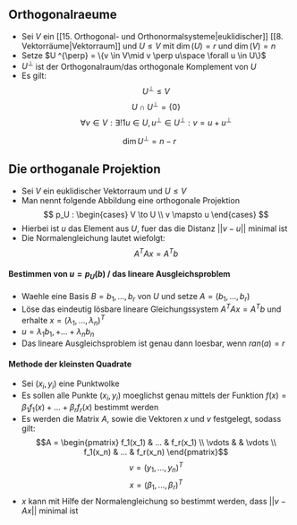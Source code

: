 ## Orthogonalraeume
- Sei $V$ ein [[15. Orthogonal- und Orthonormalsysteme|euklidischer]] [[8. Vektorräume|Vektorraum]] und $U \le V$ mit $\dim(U) = r$ und $\dim(V)=n$
- Setze $U ^{\perp} = \{v \in V\mid v \perp u\space \forall u \in U\}$
- $U^\perp$ ist der Orthogonalraum/das orthogonale Komplement von  $U$ 
- Es gilt: $$U^\perp \le V$$ $$U \cap U^{\perp} = \{0\}$$
$$\forall v \in V:\exists !1 u \in U, u^\perp \in U ^ \perp: v = u + u^\perp$$

$$\dim U^{\perp} = n - r$$
## Die orthoganale Projektion
- Sei $V$ ein euklidischer Vektorraum und $U \le V$ 
- Man nennt folgende Abbildung eine orthogonale Projektion
$$
p_U : \begin{cases}
V \to U \\
v \mapsto u
\end{cases}
$$
- Hierbei ist $u$ das Element aus $U$, fuer das die Distanz $||v - u||$ minimal ist
- Die Normalengleichung lautet wiefolgt:
$$A^TAx =A^Tb$$
#### Bestimmen von $u = p_U(b)$ / das lineare Ausgleichsproblem
- Waehle eine Basis $B = b_1,...,b_r$ von $U$ und setze $A = (b_1,...,b_r)$
- Löse das eindeutig lösbare lineare Gleichungssystem $A^TAx =A^Tb$ und erhalte $x = (\lambda_1,...,\lambda_n)^T$ 
- $u = \lambda_1b_1,+...+\lambda_nb_n$
- Das lineare Ausgleichsproblem ist genau dann loesbar, wenn $ran(a) = r$
#### Methode der kleinsten Quadrate
- Sei $(x_i, y_i)$ eine Punktwolke
- Es sollen alle Punkte $(x_i, y_i)$ moeglichst genau mittels der Funktion $f(x) = \beta_1 f_1(x)+ ... + \beta_r f_r(x)$ bestimmt werden
- Es werden die Matrix $A$, sowie die Vektoren $x$ und $v$ festgelegt, sodass gilt:
$$A = \begin{pmatrix}
f_1(x_1) & ... & f_r(x_1) \\
\vdots & & \vdots \\
f_1(x_n) & ... & f_r(x_n)
\end{pmatrix}$$
$$v = (y_1, ..., y_n)^T$$
$$x = (\beta_1, ..., \beta_r)^T$$
- $x$ kann mit Hilfe der Normalengleichung so bestimmt werden, dass $||v - Ax||$ minimal ist